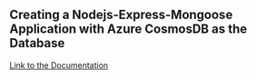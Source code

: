 ## Creating a Nodejs-Express-Mongoose Application with Azure CosmosDB as the Database

[Link to the Documentation](https://docs.microsoft.com/en-us/azure/cosmos-db/mongodb/connect-using-mongoose)
